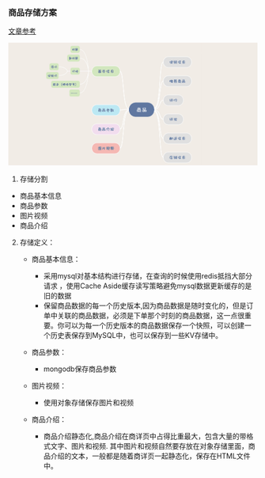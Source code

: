 ### 商品存储方案
[文章参考](https://cloud.tencent.com/developer/article/1633979)

<img src="../../static/ejb0h4pmkc.png"> 

1. 存储分割

- 商品基本信息
- 商品参数
- 图片视频
- 商品介绍

2. 存储定义：
   - 商品基本信息：
     - 采用mysql对基本结构进行存储，在查询的时候使用redis抵挡大部分请求
       ，使用Cache Aside缓存读写策略避免mysql数据更新缓存的是旧的数据
     - 保留商品数据的每一个历史版本,因为商品数据是随时变化的，但是订单中关联的商品数据，必须是下单那个时刻的商品数据，这一点很重要。你可以为每一个历史版本的商品数据保存一个快照，可以创建一个历史表保存到MySQL中，也可以保存到一些KV存储中。

   - 商品参数：
     - mongodb保存商品参数

   - 图片视频：
     - 使用对象存储保存图片和视频
   - 商品介绍：
     - 商品介绍静态化,商品介绍在商详页中占得比重最大，包含大量的带格式文字、图片和视频.
       其中图片和视频自然要存放在对象存储里面，商品介绍的文本，一般都是随着商详页一起静态化，保存在HTML文件中。


